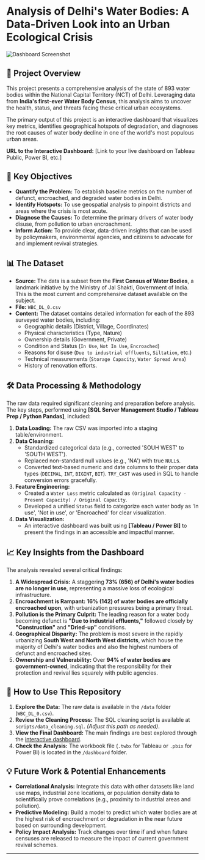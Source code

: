 # Analysis of Delhi's Water Bodies: A Data-Driven Look into an Urban Ecological Crisis
![Dashboard Screenshot](https://github.com/user-attachments/assets/8422ed81-58a4-4188-9305-9b3db0696c2f)

## 📖 Project Overview

This project presents a comprehensive analysis of the state of 893 water bodies within the National Capital Territory (NCT) of Delhi. Leveraging data from **India's first-ever Water Body Census**, this analysis aims to uncover the health, status, and threats facing these critical urban ecosystems.

The primary output of this project is an interactive dashboard that visualizes key metrics, identifies geographical hotspots of degradation, and diagnoses the root causes of water body decline in one of the world's most populous urban areas.

**URL to the Interactive Dashboard:** [Link to your live dashboard on Tableau Public, Power BI, etc.]

## 🎯 Key Objectives

*   **Quantify the Problem:** To establish baseline metrics on the number of defunct, encroached, and degraded water bodies in Delhi.
*   **Identify Hotspots:** To use geospatial analysis to pinpoint districts and areas where the crisis is most acute.
*   **Diagnose the Causes:** To determine the primary drivers of water body disuse, from pollution to urban encroachment.
*   **Inform Action:** To provide clear, data-driven insights that can be used by policymakers, environmental agencies, and citizens to advocate for and implement revival strategies.

## 📊 The Dataset

*   **Source:** The data is a subset from the **First Census of Water Bodies**, a landmark initiative by the Ministry of Jal Shakti, Government of India. This is the most current and comprehensive dataset available on the subject.
*   **File:** `WBC_DL_0.csv`
*   **Content:** The dataset contains detailed information for each of the 893 surveyed water bodies, including:
    *   Geographic details (District, Village, Coordinates)
    *   Physical characteristics (Type, Nature)
    *   Ownership details (Government, Private)
    *   Condition and Status (`In Use`, `Not In Use`, `Encroached`)
    *   Reasons for disuse (`Due to industrial effluents`, `Siltation`, etc.)
    *   Technical measurements (`Storage Capacity`, `Water Spread Area`)
    *   History of renovation efforts.

## 🛠️ Data Processing & Methodology

The raw data required significant cleaning and preparation before analysis. The key steps, performed using **[SQL Server Management Studio / Tableau Prep / Python Pandas]**, included:

1.  **Data Loading:** The raw CSV was imported into a staging table/environment.
2.  **Data Cleaning:**
    *   Standardized categorical data (e.g., corrected 'SOUH WEST' to 'SOUTH WEST').
    *   Replaced non-standard null values (e.g., 'NA') with true `NULL`s.
    *   Converted text-based numeric and date columns to their proper data types (`DECIMAL`, `INT`, `BIGINT`, `BIT`). `TRY_CAST` was used in SQL to handle conversion errors gracefully.
3.  **Feature Engineering:**
    *   Created a `Water Loss` metric calculated as `(Original Capacity - Present Capacity) / Original Capacity`.
    *   Developed a unified `Status` field to categorize each water body as 'In use', 'Not in use', or 'Encroached' for clear visualization.
4.  **Data Visualization:**
    *   An interactive dashboard was built using **[Tableau / Power BI]** to present the findings in an accessible and impactful manner.

## 📈 Key Insights from the Dashboard

The analysis revealed several critical findings:

1.  **A Widespread Crisis:** A staggering **73% (656) of Delhi's water bodies are no longer in use**, representing a massive loss of ecological infrastructure.
2.  **Encroachment is Rampant:** **16% (142) of water bodies are officially encroached upon**, with urbanization pressures being a primary threat.
3.  **Pollution is the Primary Culprit:** The leading reason for a water body becoming defunct is **"Due to industrial effluents,"** followed closely by **"Construction"** and **"Dried-up"** conditions.
4.  **Geographical Disparity:** The problem is most severe in the rapidly urbanizing **South West and North West districts**, which house the majority of Delhi's water bodies and also the highest numbers of defunct and encroached sites.
5.  **Ownership and Vulnerability:** Over **94% of water bodies are government-owned**, indicating that the responsibility for their protection and revival lies squarely with public agencies.

## 🚀 How to Use This Repository

1.  **Explore the Data:** The raw data is available in the `/data` folder (`WBC_DL_0.csv`).
2.  **Review the Cleaning Process:** The SQL cleaning script is available at `scripts/data_cleaning.sql`. *(Adjust this path as needed)*.
3.  **View the Final Dashboard:** The main findings are best explored through the [interactive dashboard](https://public.tableau.com/views/Dashbooard_17495787840700/FinalDashboard?:language=en-US&publish=yes&:sid=&:redirect=auth&:display_count=n&:origin=viz_share_link).
4.  **Check the Analysis:** The workbook file (`.twbx` for Tableau or `.pbix` for Power BI) is located in the `/dashboard` folder.

## 💡 Future Work & Potential Enhancements

*   **Correlational Analysis:** Integrate this data with other datasets like land use maps, industrial zone locations, or population density data to scientifically prove correlations (e.g., proximity to industrial areas and pollution).
*   **Predictive Modeling:** Build a model to predict which water bodies are at the highest risk of encroachment or degradation in the near future based on surrounding development.
*   **Policy Impact Analysis:** Track changes over time if and when future censuses are released to measure the impact of current government revival schemes.

---
